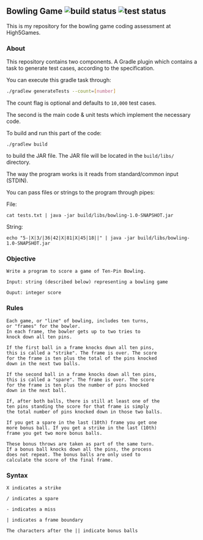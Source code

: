 Bowling Game ![build status](https://github.com/rbrick/bowling-game/actions/workflows/build.yml/badge.svg) ![test status](https://github.com/rbrick/bowling-game/actions/workflows/test.yml/badge.svg)
--

This is my repository for the bowling game coding assessment at High5Games.

### About 
This repository contains two components. A Gradle plugin which contains a task 
to generate test cases, according to the specification.

You can execute this gradle task through:
```bash
./gradlew generateTests --count=[number]
```

The count flag is optional and defaults to `10,000` test cases.

The second is the main code & unit tests which implement the necessary code.

To build and run this part of the code:

`./gradlew build` 

to build the JAR file. The JAR file will be located in the `build/libs/` directory.

The way the program works is it reads from standard/common input (STDIN).

You can pass files or strings to the program through pipes:

File:

`cat tests.txt | java -jar build/libs/bowling-1.0-SNAPSHOT.jar`

String:

`echo "5-|X|3/|36|42|X|81|X|45|18||" | java -jar build/libs/bowling-1.0-SNAPSHOT.jar`

### Objective
`Write a program to score a game of Ten-Pin Bowling.`
```
Input: string (described below) representing a bowling game

Ouput: integer score
```

### Rules

```
Each game, or "line" of bowling, includes ten turns,
or "frames" for the bowler.
In each frame, the bowler gets up to two tries to
knock down all ten pins.

If the first ball in a frame knocks down all ten pins,
this is called a "strike". The frame is over. The score
for the frame is ten plus the total of the pins knocked
down in the next two balls.

If the second ball in a frame knocks down all ten pins,
this is called a "spare". The frame is over. The score
for the frame is ten plus the number of pins knocked
down in the next ball.

If, after both balls, there is still at least one of the
ten pins standing the score for that frame is simply
the total number of pins knocked down in those two balls.

If you get a spare in the last (10th) frame you get one
more bonus ball. If you get a strike in the last (10th)
frame you get two more bonus balls.

These bonus throws are taken as part of the same turn.
If a bonus ball knocks down all the pins, the process
does not repeat. The bonus balls are only used to
calculate the score of the final frame.
```

### Syntax
```
X indicates a strike

/ indicates a spare

- indicates a miss

| indicates a frame boundary

The characters after the || indicate bonus balls
```
